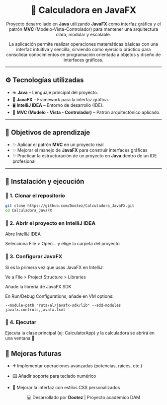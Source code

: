 <h1 align="center">🧮 Calculadora en JavaFX</h1>

<p align="center">
  Proyecto desarrollado en <b>Java</b> utilizando <b>JavaFX</b> como interfaz gráfica y el patrón <b>MVC</b> (Modelo-Vista-Controlador) 
  para mantener una arquitectura clara, modular y escalable.
</p>

<p align="center">
  La aplicación permite realizar operaciones matemáticas básicas con una interfaz intuitiva y sencilla, 
  sirviendo como ejercicio práctico para consolidar conocimientos en programación orientada a objetos y diseño de interfaces gráficas.
</p>

---

## ⚙️ Tecnologías utilizadas

- ☕ **Java** – Lenguaje principal del proyecto.  
- 🎨 **JavaFX** – Framework para la interfaz gráfica.  
- 🖥️ **IntelliJ IDEA** – Entorno de desarrollo (IDE).  
- 🧩 **MVC (Modelo - Vista - Controlador)** – Patrón arquitectónico aplicado.

---

## 🎯 Objetivos de aprendizaje
- ✨ Aplicar el patrón **MVC** en un proyecto real  
- ✨ Mejorar el manejo de **JavaFX** para construir interfaces gráficas  
- ✨ Practicar la estructuración de un proyecto en **Java** dentro de un IDE profesional  

---

## 🚀 Instalación y ejecución

### 🔹 1. Clonar el repositorio
```bash
git clone https://github.com/Dootez/Calculadora_JavaFX.git
cd Calculadora_JavaFX
```
### 🔹 2. Abrir el proyecto en IntelliJ IDEA
Abre IntelliJ IDEA

Selecciona File > Open... y elige la carpeta del proyecto

### 🔹 3. Configurar JavaFX
Si es la primera vez que usas JavaFX en IntelliJ:

Ve a File > Project Structure > Libraries

Añade la librería de JavaFX SDK

En Run/Debug Configurations, añade en VM options:
```
--module-path "ruta/al/javafx-sdk/lib" --add-modules javafx.controls,javafx.fxml
```
### 🔹 4. Ejecutar
Ejecuta la clase principal (ej: CalculatorApp) y la calculadora se abrirá en una ventana 🎉

## 📌 Mejoras futuras
- ➕ Implementar operaciones avanzadas (potencias, raíces, etc.)

- ⌨️ Añadir soporte para teclado numérico

- 🎨 Mejorar la interfaz con estilos CSS personalizados

<p align="center">💻 Desarrollado por <b>Dootez</b> | Proyecto académico DAM</p> 
